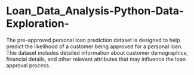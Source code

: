 # Loan_Data_Analysis-Python-Data-Exploration-
The pre-approved personal loan prediction dataset is designed to help predict the likelihood of a customer being approved for a personal loan. This dataset includes detailed information about customer demographics, financial details, and other relevant attributes that may influence the loan approval process.
